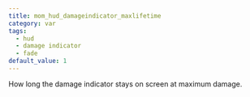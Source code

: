 ```yaml
---
title: mom_hud_damageindicator_maxlifetime
category: var
tags:
  - hud
  - damage indicator
  - fade
default_value: 1
---
```


How long the damage indicator stays on screen at maximum damage.